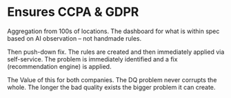 # Ensures CCPA & GDPR

Aggregation from 100s of locations.  The dashboard for what is within spec based on AI observation – not handmade rules.  

Then push-down fix.  The rules are created and then immediately applied via self-service.  The problem is immediately identified and a fix (recommendation engine) is applied.  

The Value of this for both companies.  The DQ problem never corrupts the whole.  The longer the bad quality exists the bigger problem it can create.  